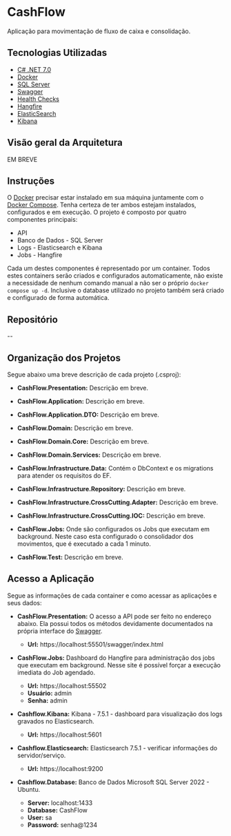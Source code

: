 # CashFlow
Aplicação para movimentação de fluxo de caixa e consolidação.





## Tecnologias Utilizadas

* [C# .NET 7.0](https://dotnet.microsoft.com/en-us/download/dotnet/7.0)
* [Docker](https://docs.docker.com/engine/reference/builder/)
* [SQL Server](https://www.microsoft.com/pt-br/sql-server/sql-server-downloads)
* [Swagger](https://swagger.io/)
* [Health Checks](https://learn.microsoft.com/pt-br/aspnet/core/host-and-deploy/health-checks?view=aspnetcore-7.0)
* [Hangfire](https://www.hangfire.io/)
* [ElasticSearch](https://www.elastic.co/pt/)
* [Kibana](https://www.elastic.co/pt/kibana/)





## Visão geral da Arquitetura
EM BREVE





## Instruções
O [Docker](https://www.docker.com/get-started/) precisar estar instalado em sua máquina juntamente com o [Docker Compose](https://docs.docker.com/compose/install/). Tenha certeza de ter ambos estejam instalados, configurados e em execução. O projeto é composto por quatro componentes principais:

* API
* Banco de Dados - SQL Server
* Logs - Elasticsearch e Kibana
* Jobs - Hangfire 

Cada um destes componentes é representado por um container. Todos estes containers serão criados e configurados automaticamente, não existe a necessidade de nenhum comando manual a não ser o próprio `docker compose up -d`. Inclusive o database utilizado no projeto também será criado e configurado de forma automática.





## Repositório
--





## Organização dos Projetos
Segue abaixo uma breve descrição de cada projeto (.csproj):

- **CashFlow.Presentation:** Descrição em breve.

- **CashFlow.Application:** Descrição em breve.

- **CashFlow.Application.DTO:** Descrição em breve.

- **CashFlow.Domain:** Descrição em breve.

- **CashFlow.Domain.Core:** Descrição em breve.

- **CashFlow.Domain.Services:** Descrição em breve.

- **CashFlow.Infrastructure.Data:** Contém o DbContext e os migrations para atender os requisitos do EF.

- **CashFlow.Infrastructure.Repository:** Descrição em breve.

- **CashFlow.Infrastructure.CrossCutting.Adapter:** Descrição em breve.

- **CashFlow.Infrastructure.CrossCutting.IOC:** Descrição em breve.

- **CashFlow.Jobs:** Onde são configurados os Jobs que executam em background. Neste caso esta configurado o consolidador dos movimentos, que é executado a cada 1 minuto.

- **CashFlow.Test:** Descrição em breve.





## Acesso a Aplicação
Segue as informações de cada container e como acessar as aplicações e seus dados:

- **CashFlow.Presentation:** O acesso a API pode ser feito no endereço abaixo. Ela possui todos os métodos devidamente documentados na própria interface do [Swagger](https://swagger.io/).
  - **Url:** https://localhost:55501/swagger/index.html

- **CashFlow.Jobs:** Dashboard do Hangfire para administração dos jobs que executam em background. Nesse site é possível forçar a execução imediata do Job agendado.
  - **Url:** https://localhost:55502
  - **Usuário:** admin
  - **Senha:** admin

- **Cashflow.Kibana:** Kibana - 7.5.1 - dashboard para visualização dos logs gravados no Elasticsearch.
  - **Url:** https://localhost:5601

- **Cashflow.Elasticsearch:** Elasticsearch 7.5.1 - verificar informações do servidor/serviço.
  - **Url:** https://localhost:9200

- **Cashflow.Database:** Banco de Dados Microsoft SQL Server 2022 - Ubuntu.
  - **Server:** localhost:1433
  - **Database:** CashFlow
  - **User:** sa
  - **Password:** senha@1234